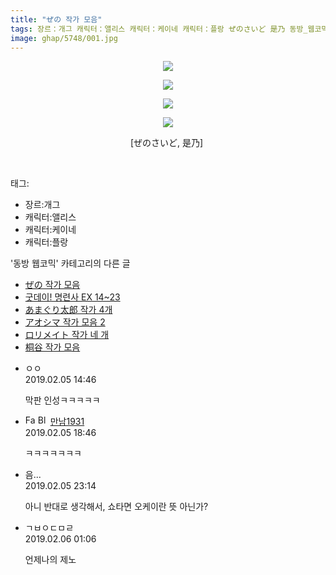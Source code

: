 ```yaml
---
title: "ぜの 작가 모음"
tags: 장르：개그 캐릭터：앨리스 캐릭터：케이네 캐릭터：플랑 ぜのさいど 是乃 동방_웹코믹
image: ghap/5748/001.jpg
---
```

<div class="article">
<p style="text-align: center; clear: none; float: none;"><img src="{{ site.nasurl }}/ghap/5748/001.jpg"/></p>
<p style="text-align: center; clear: none; float: none;"><img src="{{ site.nasurl }}/ghap/5748/002.jpg"/></p>
<p style="text-align: center; clear: none; float: none;"><img src="{{ site.nasurl }}/ghap/5748/003.jpg"/></p>
<p style="text-align: center; clear: none; float: none;"><img src="{{ site.nasurl }}/ghap/5748/004.jpg"/></p>
<p style="text-align: center; clear: none; float: none;">[ぜのさいど, 是乃] </p>
<p><br/></p>
</div><div class="tagTrail">
<p>태그: </p>
<ul>
<li>장르:개그</li>
<li>캐릭터:앨리스</li>
<li>캐릭터:케이네</li>
<li>캐릭터:플랑</li>
</ul>
</div><div class="another">
<p>'동방 웹코믹' 카테고리의 다른 글</p>
<ul>
<li><a href="/2019-02-05-ghap_5748">ぜの 작가 모음</a></li>
<li><a href="/2019-02-05-ghap_5746">굿데이! 명련사 EX 14~23</a></li>
<li><a href="/2019-02-05-ghap_5742">あまぐり太郎 작가 4개</a></li>
<li><a href="/2019-02-05-ghap_5739">アオシマ 작가 모음 2</a></li>
<li><a href="/2019-02-03-ghap_5729">ロリメイト 작가 네 개</a></li>
<li><a href="/2019-01-29-ghap_5673">桐谷 작가 모음</a></li>
</ul>
</div><div class="comment">
<ul>
<li class="cb_thumb_off" id="comment15429171">
<div class="cb_comment_area">
<div class="cb_info_area">
<div class="cb_section">
<span class="cb_nick_name">ㅇㅇ</span>
</div>
<div class="cb_section">
<span class="cb_date">2019.02.05 14:46 </span>
</div>
</div>
<div class="cb_dsc_comment">
<p class="cb_dsc">
											막판 인성ㅋㅋㅋㅋㅋ
										</p>
</div>
</div></li>
<li class="cb_thumb_off" id="comment15429277">
<div class="cb_comment_area">
<div class="cb_info_area">
<div class="cb_section">
<span class="cb_nick_name"><img alt="Favicon of https://bep1931.tistory.com" height="16" onerror="this.onerror=null;this.parentNode.removeChild(this)" src="https://bep1931.tistory.com/favicon.ico" width="16"/> <img alt="BlogIcon" height="16" onerror="this.parentNode.removeChild(this)" src="https://bep1931.tistory.com/index.gif" width="16"/> <a href="https://bep1931.tistory.com" onclick="return openLinkInNewWindow(this)">만남1931</a></span>
</div>
<div class="cb_section">
<span class="cb_date">2019.02.05 18:46 </span>
</div>
</div>
<div class="cb_dsc_comment">
<p class="cb_dsc">
											ㅋㅋㅋㅋㅋㅋㅋ
										</p>
</div>
</div></li>
<li class="cb_thumb_off" id="comment15429451">
<div class="cb_comment_area">
<div class="cb_info_area">
<div class="cb_section">
<span class="cb_nick_name">음...</span>
</div>
<div class="cb_section">
<span class="cb_date">2019.02.05 23:14 </span>
</div>
</div>
<div class="cb_dsc_comment">
<p class="cb_dsc">
											아니 반대로 생각해서, 쇼타면 오케이란 뜻 아닌가?
										</p>
</div>
</div></li>
<li class="cb_thumb_off" id="comment15429539">
<div class="cb_comment_area">
<div class="cb_info_area">
<div class="cb_section">
<span class="cb_nick_name">ㄱㅂㅇㄷㅁㄹ</span>
</div>
<div class="cb_section">
<span class="cb_date">2019.02.06 01:06 </span>
</div>
</div>
<div class="cb_dsc_comment">
<p class="cb_dsc">
											언제나의 제노
										</p>
</div>
</div></li>
</ul>
</div>